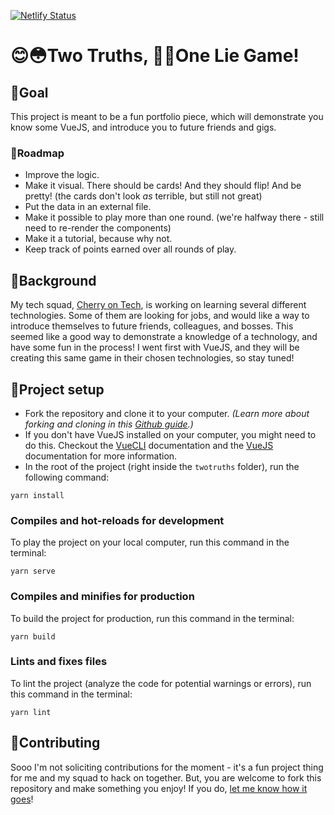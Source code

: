 [![Netlify Status](https://api.netlify.com/api/v1/badges/73c4fa9a-b872-4a4c-9de8-1ea01dc5becb/deploy-status)](https://app.netlify.com/sites/twotruths/deploys)

# 😊😳Two Truths, 🤥🤭One Lie Game!

## 🎯Goal

This project is meant to be a fun portfolio piece, which will demonstrate you know some VueJS, and introduce you to future friends and gigs.

### 🚎Roadmap

- Improve the logic.
- Make it visual. There should be cards! And they should flip! And be
  pretty! (the cards don't look _as_ terrible, but still not great)
- Put the data in an external file.
- Make it possible to play more than one round. (we're halfway there - still need to re-render the components)
- Make it a tutorial, because why not.
- Keep track of points earned over all rounds of play.

## 📖Background

My tech squad, [Cherry on Tech](https://cherryon.tech), is working on learning several different technologies. Some of them are looking for jobs, and would like a way to introduce themselves to future friends, colleagues, and bosses. This seemed like a good way to demonstrate a knowledge of a technology, and have some fun in the process! I went first with VueJS, and they will be creating this same game in their chosen technologies, so stay tuned!

## 🧩Project setup

- Fork the repository and clone it to your computer. _(Learn more about forking and cloning in this [Github guide](https://guides.github.com/activities/forking/).)_
- If you don't have VueJS installed on your computer, you might need to do this. Checkout the [VueCLI](https://cli.vuejs.org/guide/installation.html) documentation and the [VueJS](https://vuejs.org/v2/guide/#Getting-Started) documentation for more information.
- In the root of the project (right inside the `twotruths` folder), run the following command:

```
yarn install
```

### Compiles and hot-reloads for development

To play the project on your local computer, run this command in the terminal:

```
yarn serve
```

### Compiles and minifies for production

To build the project for production, run this command in the terminal:

```
yarn build
```

### Lints and fixes files

To lint the project (analyze the code for potential warnings or errors), run this command in the terminal:

```
yarn lint
```

## 🌼Contributing

Sooo I'm not soliciting contributions for the moment - it's a fun project thing for me and my squad to hack on together. But, you are welcome to fork this repository and make something you enjoy! If you do, [let me know how it goes](https://twitter.com/novelladev)!

